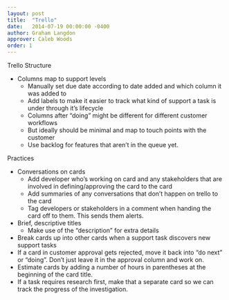 ```yaml
---
layout: post
title:  "Trello"
date:   2014-07-19 00:00:00 -0400
author: Graham Langdon
approver: Caleb Woods
order: 1
---
```


Trello Structure

* Columns map to support levels
  * Manually set due date according to date added and which column it was added to
  * Add labels to make it easier to track what kind of support a task is under through it’s lifecycle
  * Columns after “doing” might be different for different customer workflows
  * But ideally should be minimal and map to touch points with the customer
  * Use backlog for features that aren’t in the queue yet.

Practices

* Conversations on cards
  * Add developer who’s working on card and any stakeholders that are involved in defining/approving the card to the card
  * Add summaries of any conversations that don’t happen on trello to the card
  * Tag developers or stakeholders in a comment when handing the card off to them. This sends them alerts.
* Brief, descriptive titles
  * Make use of the “description” for extra details
* Break cards up into other cards when a support task discovers new support tasks
* If a card in customer approval gets rejected, move it back into “do next” or “doing”. Don’t just leave it in the approval column and work on.
* Estimate cards by adding a number of hours in parentheses at the beginning of the card title.
* If a task requires research first, make that a separate card so we can track the progress of the investigation.
